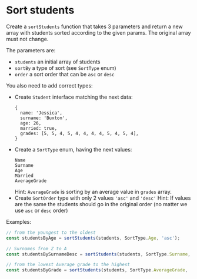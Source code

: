 # Sort students
Create a `sortStudents` function that takes 3 parameters and return a new array
with students sorted according to the given params. The original array must not
change.

The parameters are:
- `students` an initial array of students
- `sortBy` a type of sort (see `SortType` enum)
- `order` a sort order that can be `asc` or `desc`

You also need to add correct types:
- Create `Student` interface matching the next data:
    ```
    {
      name: 'Jessica',
      surname: 'Buxton',
      age: 26,
      married: true,
      grades: [5, 5, 4, 5, 4, 4, 4, 4, 5, 4, 5, 4],
    }
    ```
- Create a `SortType` enum, having the next values:
    ```
    Name
    Surname
    Age
    Married
    AverageGrade
    ```
    Hint: `AverageGrade` is sorting by an average value in `grades` array.
- Create `SortOrder` type with only 2 values `'asc'` and `'desc'` 
    Hint: If values are the same the students should go in the original order 
    (no matter we use `asc` or `desc` order)

Examples:
```js
// from the youngest to the oldest
const studentsByAge = sortStudents(students, SortType.Age, 'asc');

// Surnames from Z to A
const studentsBySurnameDesc = sortStudents(students, SortType.Surname, 'desc');

// from the lowest Average grade to the highest
const studentsByGrade = sortStudents(students, SortType.AverageGrade, 'asc');
```


